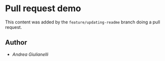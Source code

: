 # Pull request demo
This content was added by the ```feature/updating-readme``` branch doing a pull request.

## Author
- _Andrea Giulianelli_
